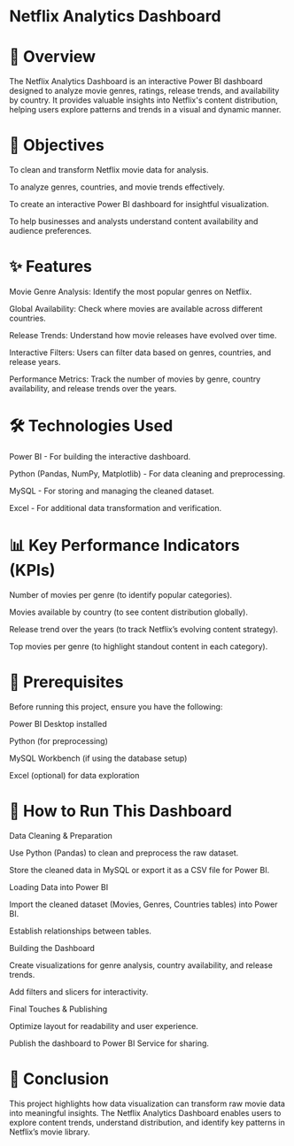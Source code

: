# Netflix Analytics Dashboard

# 📌 Overview

The Netflix Analytics Dashboard is an interactive Power BI dashboard designed to analyze movie genres, ratings, release trends, and availability by country. It provides valuable insights into Netflix's content distribution, helping users explore patterns and trends in a visual and dynamic manner.

# 🎯 Objectives

To clean and transform Netflix movie data for analysis.

To analyze genres, countries, and movie trends effectively.

To create an interactive Power BI dashboard for insightful visualization.

To help businesses and analysts understand content availability and audience preferences.

# ✨ Features

Movie Genre Analysis: Identify the most popular genres on Netflix.

Global Availability: Check where movies are available across different countries.

Release Trends: Understand how movie releases have evolved over time.

Interactive Filters: Users can filter data based on genres, countries, and release years.

Performance Metrics: Track the number of movies by genre, country availability, and release trends over the years.

# 🛠️ Technologies Used

Power BI - For building the interactive dashboard.

Python (Pandas, NumPy, Matplotlib) - For data cleaning and preprocessing.

MySQL - For storing and managing the cleaned dataset.

Excel - For additional data transformation and verification.

# 📊 Key Performance Indicators (KPIs)

Number of movies per genre (to identify popular categories).

Movies available by country (to see content distribution globally).

Release trend over the years (to track Netflix’s evolving content strategy).

Top movies per genre (to highlight standout content in each category).

# 🔧 Prerequisites

Before running this project, ensure you have the following:

Power BI Desktop installed

Python (for preprocessing)

MySQL Workbench (if using the database setup)

Excel (optional) for data exploration

# 🚀 How to Run This Dashboard

Data Cleaning & Preparation

Use Python (Pandas) to clean and preprocess the raw dataset.

Store the cleaned data in MySQL or export it as a CSV file for Power BI.

Loading Data into Power BI

Import the cleaned dataset (Movies, Genres, Countries tables) into Power BI.

Establish relationships between tables.

Building the Dashboard

Create visualizations for genre analysis, country availability, and release trends.

Add filters and slicers for interactivity.

Final Touches & Publishing

Optimize layout for readability and user experience.

Publish the dashboard to Power BI Service for sharing.

# 🏁 Conclusion

This project highlights how data visualization can transform raw movie data into meaningful insights. The Netflix Analytics Dashboard enables users to explore content trends, understand distribution, and identify key patterns in Netflix’s movie library.
